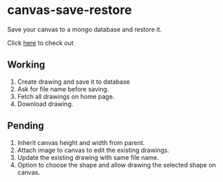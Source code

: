 # canvas-save-restore

Save your canvas to a mongo database and restore it.

Click [here](https://canvas-save-restore.herokuapp.com/) to check out

## Working
1. Create drawing and save it to database
2. Ask for file name before saving.
3. Fetch all drawings on home page.
4. Download drawing.

## Pending
1. Inherit canvas height and width from parent.
2. Attach image to canvas to edit the existing drawings.
3. Update the existing drawing with same file name.
4. Option to choose the shape and allow drawing the selected shape on canvas.
